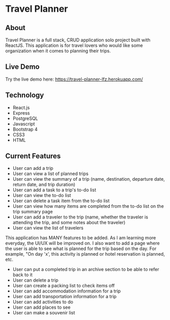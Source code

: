 # Travel Planner

## About
Travel Planner is a full stack, CRUD application solo project built with ReactJS. This application is for travel lovers who would like some organization when it comes to planning their trips.

## Live Demo
Try the live demo here: https://travel-planner-lfz.herokuapp.com/

## Technology
* React.js
* Express
* PostgreSQL
* Javascript
* Bootstrap 4
* CSS3
* HTML

## Current Features
* User can add a trip
* User can view a list of planned trips
* User can view the summary of a trip (name, destination, departure date, return date, and trip duration)
* User can add a task to a trip's to-do list
* User can view the to-do list
* User can delete a task item from the to-do list
* User can view how many items are completed from the to-do list on the trip summary page
* User can add a traveler to the trip (name, whether the traveler is attending the trip, and some notes about the traveler)
* User can view the list of travelers



This application has MANY features to be added. As I am learning more everyday, the UI/UX will be improved on. I also want to add a page where the user is able to see what is planned for the trip based on the day. For example, "On day 'x', this activity is planned or hotel reservation is planned, etc.
* User can put a completed trip in an archive section to be able to refer back to it
* User can delete a trip
* User can create a packing list to check items off
* User can add accommodation information for a trip
* User can add transportation information for a trip
* User can add activities to do
* User can add places to see
* User can make a souvenir list
